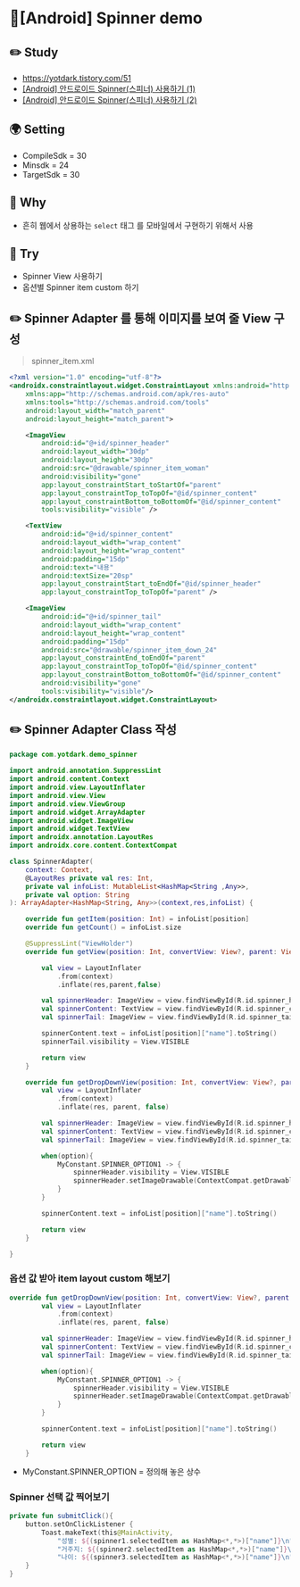 # 🏃[Android] Spinner demo

## ✏️ Study

- https://yotdark.tistory.com/51
- [[Android] 안드로이드 Spinner(스피너) 사용하기 (1)](https://github.com/Junnnnnnnnnnn/android_study/blob/master/List_Spinner/%5BAndroid%5D%20%EC%95%88%EB%93%9C%EB%A1%9C%EC%9D%B4%EB%93%9C%20Spinner(%EC%8A%A4%ED%94%BC%EB%84%88)%20%EC%82%AC%EC%9A%A9%ED%95%98%EA%B8%B0%20(1).md)
- [[Android] 안드로이드 Spinner(스피너) 사용하기 (2)](https://github.com/Junnnnnnnnnnn/android_study/blob/master/List_Spinner/%5BAndroid%5D%20%EC%95%88%EB%93%9C%EB%A1%9C%EC%9D%B4%EB%93%9C%20Spinner(%EC%8A%A4%ED%94%BC%EB%84%88)%20%EC%82%AC%EC%9A%A9%ED%95%98%EA%B8%B0%20(2).md)
## 🌍 Setting

- CompileSdk = 30
- Minsdk = 24
- TargetSdk = 30

## 🤨 Why

- 흔히 웹에서 상용하는 `select` 태그 를 모바일에서 구현하기 위해서 사용

## 🙋 Try 

- Spinner View 사용하기
- 옵션별 Spinner item custom 하기

## ✏️ Spinner Adapter 를 통해 이미지를 보여 줄 View 구성

> spinner_item.xml

```xml
<?xml version="1.0" encoding="utf-8"?>
<androidx.constraintlayout.widget.ConstraintLayout xmlns:android="http://schemas.android.com/apk/res/android"
    xmlns:app="http://schemas.android.com/apk/res-auto"
    xmlns:tools="http://schemas.android.com/tools"
    android:layout_width="match_parent"
    android:layout_height="match_parent">

    <ImageView
        android:id="@+id/spinner_header"
        android:layout_width="30dp"
        android:layout_height="30dp"
        android:src="@drawable/spinner_item_woman"
        android:visibility="gone"
        app:layout_constraintStart_toStartOf="parent"
        app:layout_constraintTop_toTopOf="@id/spinner_content"
        app:layout_constraintBottom_toBottomOf="@id/spinner_content"
        tools:visibility="visible" />

    <TextView
        android:id="@+id/spinner_content"
        android:layout_width="wrap_content"
        android:layout_height="wrap_content"
        android:padding="15dp"
        android:text="내용"
        android:textSize="20sp"
        app:layout_constraintStart_toEndOf="@id/spinner_header"
        app:layout_constraintTop_toTopOf="parent" />

    <ImageView
        android:id="@+id/spinner_tail"
        android:layout_width="wrap_content"
        android:layout_height="wrap_content"
        android:padding="15dp"
        android:src="@drawable/spinner_item_down_24"
        app:layout_constraintEnd_toEndOf="parent"
        app:layout_constraintTop_toTopOf="@id/spinner_content"
        app:layout_constraintBottom_toBottomOf="@id/spinner_content"
        android:visibility="gone"
        tools:visibility="visible"/>
</androidx.constraintlayout.widget.ConstraintLayout>
```

## ✏️ Spinner Adapter Class 작성

```kotlin
package com.yotdark.demo_spinner

import android.annotation.SuppressLint
import android.content.Context
import android.view.LayoutInflater
import android.view.View
import android.view.ViewGroup
import android.widget.ArrayAdapter
import android.widget.ImageView
import android.widget.TextView
import androidx.annotation.LayoutRes
import androidx.core.content.ContextCompat

class SpinnerAdapter(
    context: Context,
    @LayoutRes private val res: Int,
    private val infoList: MutableList<HashMap<String ,Any>>,
    private val option: String
): ArrayAdapter<HashMap<String, Any>>(context,res,infoList) {

    override fun getItem(position: Int) = infoList[position]
    override fun getCount() = infoList.size

    @SuppressLint("ViewHolder")
    override fun getView(position: Int, convertView: View?, parent: ViewGroup): View {

        val view = LayoutInflater
            .from(context)
            .inflate(res,parent,false)

        val spinnerHeader: ImageView = view.findViewById(R.id.spinner_header)
        val spinnerContent: TextView = view.findViewById(R.id.spinner_content)
        val spinnerTail: ImageView = view.findViewById(R.id.spinner_tail)

        spinnerContent.text = infoList[position]["name"].toString()
        spinnerTail.visibility = View.VISIBLE

        return view
    }

    override fun getDropDownView(position: Int, convertView: View?, parent: ViewGroup): View {
        val view = LayoutInflater
            .from(context)
            .inflate(res, parent, false)

        val spinnerHeader: ImageView = view.findViewById(R.id.spinner_header)
        val spinnerContent: TextView = view.findViewById(R.id.spinner_content)
        val spinnerTail: ImageView = view.findViewById(R.id.spinner_tail)

        when(option){
            MyConstant.SPINNER_OPTION1 -> {
                spinnerHeader.visibility = View.VISIBLE
                spinnerHeader.setImageDrawable(ContextCompat.getDrawable(context, infoList[position]["image"].toString().toInt()))
            }
        }

        spinnerContent.text = infoList[position]["name"].toString()

        return view
    }

}
```

### 옵션 값 받아 item layout custom 해보기

```kotlin
override fun getDropDownView(position: Int, convertView: View?, parent: ViewGroup): View {
        val view = LayoutInflater
            .from(context)
            .inflate(res, parent, false)

        val spinnerHeader: ImageView = view.findViewById(R.id.spinner_header)
        val spinnerContent: TextView = view.findViewById(R.id.spinner_content)
        val spinnerTail: ImageView = view.findViewById(R.id.spinner_tail)

        when(option){
            MyConstant.SPINNER_OPTION1 -> {
                spinnerHeader.visibility = View.VISIBLE
                spinnerHeader.setImageDrawable(ContextCompat.getDrawable(context, infoList[position]["image"].toString().toInt()))
            }
        }

        spinnerContent.text = infoList[position]["name"].toString()

        return view
    }
```

- MyConstant.SPINNER_OPTION = 정의해 놓은 상수

### Spinner 선택 값 찍어보기

```kotlin
private fun submitClick(){
    button.setOnClickListener {
        Toast.makeText(this@MainActivity,
            "성별: ${(spinner1.selectedItem as HashMap<*,*>)["name"]}\n" +
            "거주지: ${(spinner2.selectedItem as HashMap<*,*>)["name"]}\n" +
            "나이: ${(spinner3.selectedItem as HashMap<*,*>)["name"]}\n", 																  Toast.LENGTH_LONG).show()
    }
}
```

